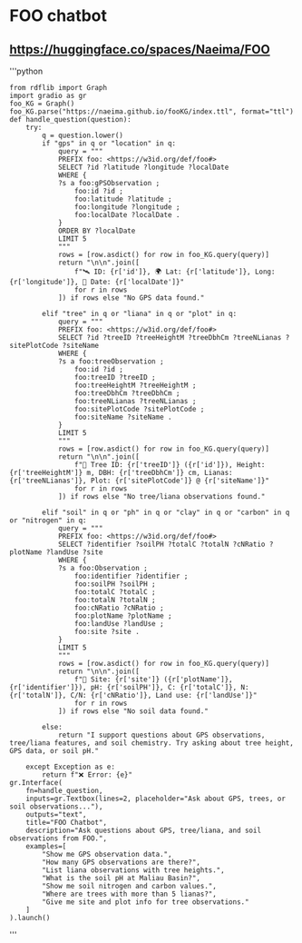# FOO chatbot
## https://huggingface.co/spaces/Naeima/FOO 

'''python 

    from rdflib import Graph
    import gradio as gr
    foo_KG = Graph()
    foo_KG.parse("https://naeima.github.io/fooKG/index.ttl", format="ttl")
    def handle_question(question):
        try:
            q = question.lower()
            if "gps" in q or "location" in q:
                query = """
                PREFIX foo: <https://w3id.org/def/foo#>
                SELECT ?id ?latitude ?longitude ?localDate
                WHERE {
                ?s a foo:gPSObservation ;
                    foo:id ?id ;
                    foo:latitude ?latitude ;
                    foo:longitude ?longitude ;
                    foo:localDate ?localDate .
                }
                ORDER BY ?localDate
                LIMIT 5
                """
                rows = [row.asdict() for row in foo_KG.query(query)]
                return "\n\n".join([
                    f"🛰️ ID: {r['id']}, 🌍 Lat: {r['latitude']}, Long: {r['longitude']}, 📅 Date: {r['localDate']}"
                    for r in rows
                ]) if rows else "No GPS data found."

            elif "tree" in q or "liana" in q or "plot" in q:
                query = """
                PREFIX foo: <https://w3id.org/def/foo#>
                SELECT ?id ?treeID ?treeHeightM ?treeDbhCm ?treeNLianas ?sitePlotCode ?siteName
                WHERE {
                ?s a foo:treeObservation ;
                    foo:id ?id ;
                    foo:treeID ?treeID ;
                    foo:treeHeightM ?treeHeightM ;
                    foo:treeDbhCm ?treeDbhCm ;
                    foo:treeNLianas ?treeNLianas ;
                    foo:sitePlotCode ?sitePlotCode ;
                    foo:siteName ?siteName .
                }
                LIMIT 5
                """
                rows = [row.asdict() for row in foo_KG.query(query)]
                return "\n\n".join([
                    f"🌳 Tree ID: {r['treeID']} ({r['id']}), Height: {r['treeHeightM']} m, DBH: {r['treeDbhCm']} cm, Lianas: {r['treeNLianas']}, Plot: {r['sitePlotCode']} @ {r['siteName']}"
                    for r in rows
                ]) if rows else "No tree/liana observations found."

            elif "soil" in q or "ph" in q or "clay" in q or "carbon" in q or "nitrogen" in q:
                query = """
                PREFIX foo: <https://w3id.org/def/foo#>
                SELECT ?identifier ?soilPH ?totalC ?totalN ?cNRatio ?plotName ?landUse ?site
                WHERE {
                ?s a foo:Observation ;
                    foo:identifier ?identifier ;
                    foo:soilPH ?soilPH ;
                    foo:totalC ?totalC ;
                    foo:totalN ?totalN ;
                    foo:cNRatio ?cNRatio ;
                    foo:plotName ?plotName ;
                    foo:landUse ?landUse ;
                    foo:site ?site .
                }
                LIMIT 5
                """
                rows = [row.asdict() for row in foo_KG.query(query)]
                return "\n\n".join([
                    f"🧪 Site: {r['site']} ({r['plotName']}, {r['identifier']}), pH: {r['soilPH']}, C: {r['totalC']}, N: {r['totalN']}, C/N: {r['cNRatio']}, Land use: {r['landUse']}"
                    for r in rows
                ]) if rows else "No soil data found."

            else:
                return "I support questions about GPS observations, tree/liana features, and soil chemistry. Try asking about tree height, GPS data, or soil pH."

        except Exception as e:
            return f"❌ Error: {e}"
    gr.Interface(
        fn=handle_question,
        inputs=gr.Textbox(lines=2, placeholder="Ask about GPS, trees, or soil observations..."),
        outputs="text",
        title="FOO Chatbot",
        description="Ask questions about GPS, tree/liana, and soil observations from FOO.",
        examples=[
            "Show me GPS observation data.",
            "How many GPS observations are there?",
            "List liana observations with tree heights.",
            "What is the soil pH at Maliau Basin?",
            "Show me soil nitrogen and carbon values.",
            "Where are trees with more than 5 lianas?",
            "Give me site and plot info for tree observations."
        ]
    ).launch()
'''